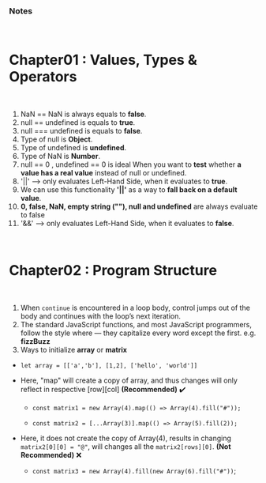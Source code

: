 ### Notes

<br>

# Chapter01 : Values, Types & Operators

<br>

1. NaN == NaN is always equals to **false**.
2. null == undefined is equals to **true**.
3. null === undefined is equals to **false**.
4. Type of null is **Object**.
5. Type of undefined is **undefined**.
6. Type of NaN is **Number**.
7. null == 0 , undefined == 0 is ideal When you want to **test** whether **a value has a real value** instead of null or undefined.
8. '||' --> only evaluates Left-Hand Side, when it evaluates to **true**.
9. We can use this functionality **'||'** as a way to **fall back on a default value**.
10. **0, false, NaN, empty string (""), null and undefined** are always evaluate to false
11. '&&' --> only evaluates Left-Hand Side, when it evaluates to **false**.

<br>

# Chapter02 : Program Structure

<br>

1. When `continue` is encountered in a loop body, control jumps out of the body and continues with the loop’s next iteration.
2. The standard JavaScript functions, and most JavaScript programmers, follow the style where — they capitalize every word except the first. e.g. **fizzBuzz**
3. Ways to initialize **array** or **matrix**

- `let array = [['a','b'], [1,2], ['hello', 'world']]`

* Here, "map" will create a copy of array, and thus changes will only reflect in respective [row][col] **(Recommended)** ✔️

  - `const matrix1 = new Array(4).map(() => Array(4).fill("#"));`

  - `const matrix2 = [...Array(3)].map(() => Array(5).fill(2));`

* Here, it does not create the copy of Array(4), results in changing` matrix2[0][0] = "@"`, will changes all the `matrix2[rows][0]`. **(Not Recommended)** ❌

  - `const matrix3 = new Array(4).fill(new Array(6).fill("#"))`;

